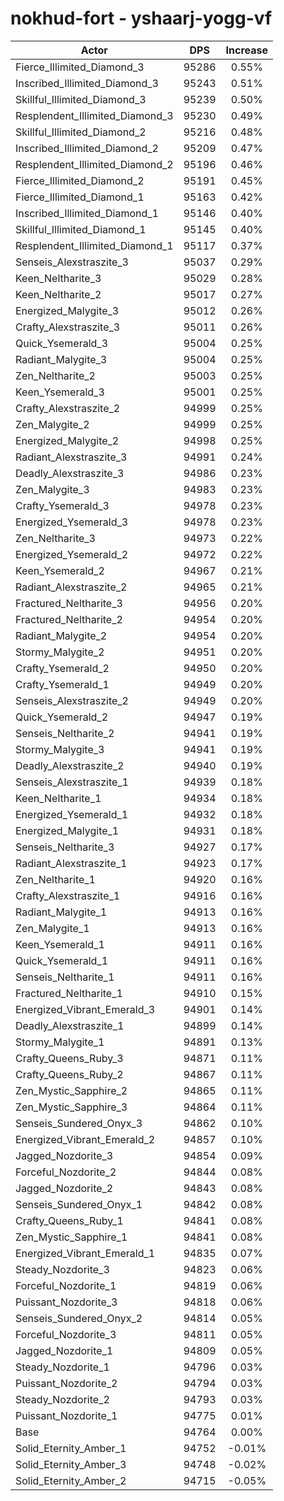 # nokhud-fort - yshaarj-yogg-vf
| Actor | DPS | Increase |
|---|:---:|:---:|
|Fierce_Illimited_Diamond_3|95286|0.55%|
|Inscribed_Illimited_Diamond_3|95243|0.51%|
|Skillful_Illimited_Diamond_3|95239|0.50%|
|Resplendent_Illimited_Diamond_3|95230|0.49%|
|Skillful_Illimited_Diamond_2|95216|0.48%|
|Inscribed_Illimited_Diamond_2|95209|0.47%|
|Resplendent_Illimited_Diamond_2|95196|0.46%|
|Fierce_Illimited_Diamond_2|95191|0.45%|
|Fierce_Illimited_Diamond_1|95163|0.42%|
|Inscribed_Illimited_Diamond_1|95146|0.40%|
|Skillful_Illimited_Diamond_1|95145|0.40%|
|Resplendent_Illimited_Diamond_1|95117|0.37%|
|Senseis_Alexstraszite_3|95037|0.29%|
|Keen_Neltharite_3|95029|0.28%|
|Keen_Neltharite_2|95017|0.27%|
|Energized_Malygite_3|95012|0.26%|
|Crafty_Alexstraszite_3|95011|0.26%|
|Quick_Ysemerald_3|95004|0.25%|
|Radiant_Malygite_3|95004|0.25%|
|Zen_Neltharite_2|95003|0.25%|
|Keen_Ysemerald_3|95001|0.25%|
|Crafty_Alexstraszite_2|94999|0.25%|
|Zen_Malygite_2|94999|0.25%|
|Energized_Malygite_2|94998|0.25%|
|Radiant_Alexstraszite_3|94991|0.24%|
|Deadly_Alexstraszite_3|94986|0.23%|
|Zen_Malygite_3|94983|0.23%|
|Crafty_Ysemerald_3|94978|0.23%|
|Energized_Ysemerald_3|94978|0.23%|
|Zen_Neltharite_3|94973|0.22%|
|Energized_Ysemerald_2|94972|0.22%|
|Keen_Ysemerald_2|94967|0.21%|
|Radiant_Alexstraszite_2|94965|0.21%|
|Fractured_Neltharite_3|94956|0.20%|
|Fractured_Neltharite_2|94954|0.20%|
|Radiant_Malygite_2|94954|0.20%|
|Stormy_Malygite_2|94951|0.20%|
|Crafty_Ysemerald_2|94950|0.20%|
|Crafty_Ysemerald_1|94949|0.20%|
|Senseis_Alexstraszite_2|94949|0.20%|
|Quick_Ysemerald_2|94947|0.19%|
|Senseis_Neltharite_2|94941|0.19%|
|Stormy_Malygite_3|94941|0.19%|
|Deadly_Alexstraszite_2|94940|0.19%|
|Senseis_Alexstraszite_1|94939|0.18%|
|Keen_Neltharite_1|94934|0.18%|
|Energized_Ysemerald_1|94932|0.18%|
|Energized_Malygite_1|94931|0.18%|
|Senseis_Neltharite_3|94927|0.17%|
|Radiant_Alexstraszite_1|94923|0.17%|
|Zen_Neltharite_1|94920|0.16%|
|Crafty_Alexstraszite_1|94916|0.16%|
|Radiant_Malygite_1|94913|0.16%|
|Zen_Malygite_1|94913|0.16%|
|Keen_Ysemerald_1|94911|0.16%|
|Quick_Ysemerald_1|94911|0.16%|
|Senseis_Neltharite_1|94911|0.16%|
|Fractured_Neltharite_1|94910|0.15%|
|Energized_Vibrant_Emerald_3|94901|0.14%|
|Deadly_Alexstraszite_1|94899|0.14%|
|Stormy_Malygite_1|94891|0.13%|
|Crafty_Queens_Ruby_3|94871|0.11%|
|Crafty_Queens_Ruby_2|94867|0.11%|
|Zen_Mystic_Sapphire_2|94865|0.11%|
|Zen_Mystic_Sapphire_3|94864|0.11%|
|Senseis_Sundered_Onyx_3|94862|0.10%|
|Energized_Vibrant_Emerald_2|94857|0.10%|
|Jagged_Nozdorite_3|94854|0.09%|
|Forceful_Nozdorite_2|94844|0.08%|
|Jagged_Nozdorite_2|94843|0.08%|
|Senseis_Sundered_Onyx_1|94842|0.08%|
|Crafty_Queens_Ruby_1|94841|0.08%|
|Zen_Mystic_Sapphire_1|94841|0.08%|
|Energized_Vibrant_Emerald_1|94835|0.07%|
|Steady_Nozdorite_3|94823|0.06%|
|Forceful_Nozdorite_1|94819|0.06%|
|Puissant_Nozdorite_3|94818|0.06%|
|Senseis_Sundered_Onyx_2|94814|0.05%|
|Forceful_Nozdorite_3|94811|0.05%|
|Jagged_Nozdorite_1|94809|0.05%|
|Steady_Nozdorite_1|94796|0.03%|
|Puissant_Nozdorite_2|94794|0.03%|
|Steady_Nozdorite_2|94793|0.03%|
|Puissant_Nozdorite_1|94775|0.01%|
|Base|94764|0.00%|
|Solid_Eternity_Amber_1|94752|-0.01%|
|Solid_Eternity_Amber_3|94748|-0.02%|
|Solid_Eternity_Amber_2|94715|-0.05%|
